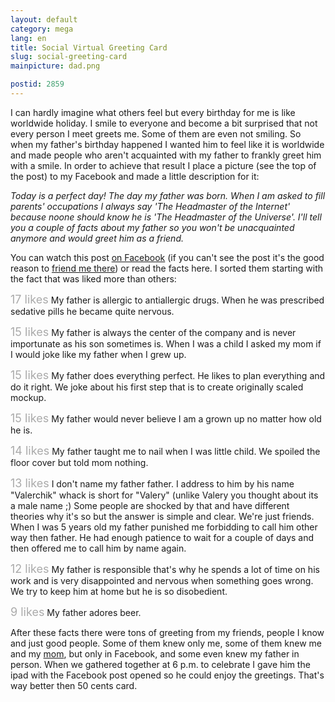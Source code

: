 ```yaml
---
layout: default
category: mega
lang: en
title: Social Virtual Greeting Card
slug: social-greeting-card
mainpicture: dad.png

postid: 2859
---
```



I can hardly imagine what others feel but every birthday for me is like worldwide holiday. I smile to everyone and become a bit surprised that not every person I meet greets me. Some of them are even not smiling. So when my father's birthday happened I wanted him to feel like it is worldwide and made people who aren't acquainted with my father to frankly greet him with a smile. In order to achieve that result I place a picture (see the top of the post) to my Facebook and made a little description for it:

<i>Today is a perfect day!  The day my father was born. When I am asked to fill parents' occupations I always say 'The Headmaster of the Internet' because noone should know he is 'The Headmaster of the Universe'. I'll tell you a couple of facts about my father so you won't be unacquainted anymore and would greet him as a friend.</i><!--more-->

You can watch this post  <a href="http://www.facebook.com/photo.php?fbid=2137766676976">on Facebook</a> (if you can't see the post it's the good reason to <a href="http://www.facebook.com/genn.osypenko">friend me there</a>) or read the facts here. I sorted them starting with the fact that was liked more than others:

<span style="font-size: 18px; color: #aaa;">17 likes</span>  My father is allergic to antiallergic drugs. When he was prescribed sedative pills he became quite nervous.

<span style="font-size: 18px; color: #aaa;">15 likes</span> My father is always the center of the company and is never importunate as his son sometimes is. When I was a child I asked my mom if I would joke like my father when I grew up.

<span style="font-size: 18px; color: #aaa;">15 likes</span> My father does everything perfect. He likes to plan everything and do it right. We joke about his first step that is to create originally scaled mockup.

<span style="font-size: 18px; color: #aaa;">15 likes</span> My father would never believe I am a grown up no matter how old he is.

<span style="font-size: 18px; color: #aaa;">14 likes</span> My father taught me to nail when I was little child. We spoiled the floor cover but told mom nothing.

<span style="font-size: 18px; color: #aaa;">13 likes</span> I don't name my father father. I address to him by his name "Valerchik" whack is short for "Valery" (unlike Valery you thought about its a male name ;) Some people are shocked by that and have different theories why it's so but the answer is simple and clear. We're just friends. When I was 5 years old my father punished me forbidding to call him other way then father. He had enough patience to wait for a couple of days and then offered me to call him by name again.

<span style="font-size: 18px; color: #aaa;">12 likes</span> My father is responsible that's why he spends a lot of time on his work and is very disappointed and nervous when something goes wrong. We try to keep him at home but he is so disobedient.

<span style="font-size: 18px; color: #aaa;">9 likes</span> My father adores beer.

After these facts there were tons of greeting from my friends, people I know and just good people. Some of them knew only me, some of them knew me and my <a href="http://www.facebook.com/margarit.margaritovich">mom</a>, but only in Facebook, and some even knew my father in person. When we gathered together at 6 p.m. to celebrate I gave him the ipad with the Facebook post opened so he could enjoy the greetings. That's way better then 50 cents card.